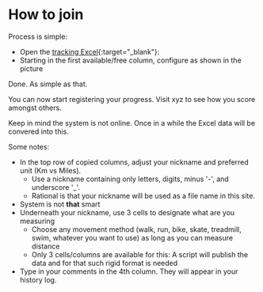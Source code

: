# How to join
Process is simple:
* Open the [tracking Excel](https://docs.google.com/spreadsheets/d/1oGzBmn3m_w-tq_c_vNhARID2xahvLd302_oWQIMN0hs/edit?usp=sharing){:target="_blank"}:
* Starting in the first available/free column, configure as shown in the picture

Done. As simple as that.

You can now start registering your progress.
Visit xyz to see how you score amongst others.

Keep in mind the system is not online. Once in a while the Excel data will be convered into this.

Some notes:
* In the top row of copied columns, adjust your nickname and preferred unit (Km vs Miles).
  * Use a nickname containing only letters, digits, minus '-', and underscore '_'.
  * Rational is that your nickname will be used as a file name in this site.
* System is not __that__ smart
* Underneath your nickname, use 3 cells to designate what are you measuring
  * Choose any movement method (walk, run, bike, skate, treadmill, swim, whatever you want to use) as long as you can measure distance
  * Only 3 cells/columns are available for this: A script will publish the data and for that such rigid format is needed
* Type in your comments in the 4th column. They will appear in your history log.

